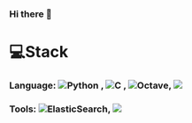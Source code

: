 ### Hi there 👋

# 💻Stack 
### Language: ![Python](https://img.shields.io/badge/python-3670A0?style=for-the-badge&logo=python&logoColor=ffdd54) , ![C](https://img.shields.io/badge/c-%2300599C.svg?style=for-the-badge&logo=c&logoColor=white) , ![Octave](https://img.shields.io/badge/OCTAVE-darkblue?style=for-the-badge&logo=octave&logoColor=fcd683), <img src="https://img.shields.io/badge/java-007396?style=for-the-badge&logo=java&logoColor=white"> 

### Tools:  ![ElasticSearch](https://img.shields.io/badge/-ElasticSearch-005571?style=for-the-badge&logo=elasticsearch), <img src="https://img.shields.io/badge/Jupyter-F37626?style=for-the-badge&logo=Jupyter&logoColor=white">
<!--
**Basaeng/Basaeng** is a ✨ _special_ ✨ repository because its `README.md` (this file) appears on your GitHub profile.

Here are some ideas to get you started:

- 🔭 I’m currently working on ...
- 🌱 I’m currently learning ...
- 👯 I’m looking to collaborate on ...
- 🤔 I’m looking for help with ...
- 💬 Ask me about ...
- 📫 How to reach me: ...
- 😄 Pronouns: ...
- ⚡ Fun fact: ...
-->
